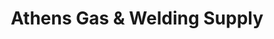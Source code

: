---
title: "Athens Gas & Welding Supply"
url: /athens/athens-gas-and-welding-supply/
shop: trade
---